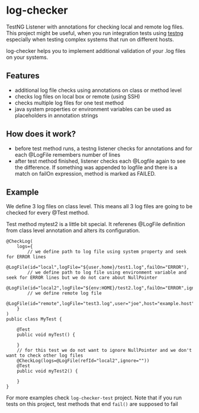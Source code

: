 log-checker
===========

TestNG Listener with annotations for checking local and remote log files. This project might be useful,
when you run integration tests using [testng](http://testng.org) especially when testing complex systems
that run on different hosts.

log-checker helps you to implement additional validation of your .log files on your systems. 

## Features
 * additional log file checks using annotations on class or method level
 * checks log files on local box or remote (using SSH)
 * checks multiple log files for one test method
 * java system properties or environment variables can be used as placeholders in annotation strings

## How does it work?
 * before test method runs, a testng listener checks for annotations and for each @LogFile remembers number of lines
 * after test method finished, listener checks each @Logfile again to see the difference. If something was appended to logfile
and there is a match on failOn expression, method is marked as FAILED.

## Example

We define 3 log files on class level. This means all 3 log files are going to be checked for every @Test method.

Test method mytest2 is a little bit special. It referenes @LogFile definition from class level annotation and alters its configuration. 

```
@CheckLog(
	logs={
		// we define path to log file using system property and seek for ERROR lines
		@LogFile(id="local",logFile="${user.home}/test1.log",failOn="ERROR"),
		// we define path to log file using environment variable and seek for ERROR lines but we do not care about NullPointer
		@LogFile(id="local2",logFile="${env:HOME}/test2.log",failOn="ERROR",ignore="NullPointer"),
		// we define remote log file 
		@LogFile(id="remote",logFile="test3.log",user="joe",host="example.host",pass="${example.secret}")
	}
)
public class MyTest {

	@Test
	public void myTest() {
	
	}
	// for this test we do not want to ignore NullPointer and we don't want to check other log files
	@CheckLog(logs=@LogFile(refId="local2",ignore=""))
	@Test
	public void myTest2() {

	}
}
```
For more examples check `log-checker-test` project. Note that if you run tests on this project, test methods that end `fail()` are supposed to fail
